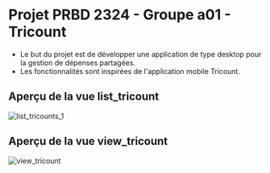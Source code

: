 # Projet PRBD 2324 - Groupe a01 - Tricount
 * Le but du projet est de développer une application de type desktop pour la gestion de dépenses partagées.
 * Les fonctionnalités sont inspirées de l'application mobile Tricount.

## Aperçu de la vue list_tricount

![list_tricounts_1](https://github.com/user-attachments/assets/4754f754-ee9c-4f37-9646-95e41adbf67f)

## Aperçu de la vue view_tricount

![view_tricount](https://github.com/user-attachments/assets/e8ca175c-b602-4535-82e2-318ab5552138)
